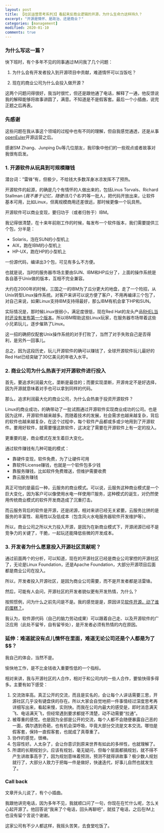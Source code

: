 ```yaml
---
layout: post
title: 【社区运营思考系列3】看起来反商业逻辑的开源，为什么生命力这样持久？
excerpt: "开源是情怀、是政治、还是商业？"
categories: [management]
modified: 2020-01-10
comments: true
---
```


### 为什么写这一篇？

快下班时，有个多年不见的同事通过IM问我了几个问题：

1. 为什么会有开发者投入到开源项目中贡献，难道情怀可以当饭吃？

2. 现在的商业公司为什么会投入做开源？

这两个问题问得很好，我当时很忙，但还是跟他通了电话，解释了一通，他反馈说我的解释能够将故事讲圆了，满意。不知道是不是假客套。最后一个小插曲，说完正题之后再表。


### 先感谢

这些问题在我从事这个领域的过程中也有不同的理解，但自我感觉通透，还是从事[openEuler](openeuler.org)开源运营之后。

感谢SM Zhang、Junping Du等几位朋友，我印象中他们的一些观点或者故事对我很有启发。

### 1. 开源软件从玩具到可规模赚钱

潜台词：”雷锋“有，但极少，不给钱大多数浑身冰凉发挥不了预热。

开源软件的起源，的确是几个有情怀的人做出来的，包括Linus Torvals、Richard Stallman (*我不善于记忆，随便诌几个名字*)等一批人，把代码开放出来，让软件基本可用，比如Linux，但离规模商用还差很远，那时候更像一个玩具熊。

开源软件可以商业变现，要归功于（或者归咎于）IBM。

我记得很清楚，在十来年前刚工作的时候，每发布一个软件版本，我们需要提供三个包，分半是：

- Solaris，泡在SUN的小型机上
- AIX，跑在IBM的小型机上
- HP-UX，跑在HP的小型机上

一份源代码，编译出3个包，可见有多么不方便。

也就是说，当时的服务器市场主要由SUN、IBM和HP瓜分了，上面的操作系统是各自基于Unix做的版本，互相不完全兼容。

大约在2000年的时候，三国之一的IBM为了瓜分更大的地盘，走了一个险招，从Unix转型Linux操作系统。对客户来讲可以说方便了客户，不用再编译三个包了，对自己来说，如果Linux支持IBM支持得最好，那么IBM有机会拿下HP和SUN。

实际情况是，那时候Linux很弱小，满足度很低，现在Red Hat的龙头产品[RHEL当时还没有发布第一个版本](https://en.wikipedia.org/wiki/Red_Hat_Enterprise_Linux#RHEL_2.1)。所以IBM帮助这些Linux玩家，在服务器市场带着这些小兄弟玩儿，逐步催熟了Linux。

这一招的确把仅配套Unix操作系统的对手打败了，当然了对手失败自己是否得利，是另外一回事儿。

总之，因为这段历史，玩儿开源软件的确可以赚钱了，全球开源软件玩儿最好的Red Hat已经突破了30亿美元的年收入水平。

### 2. 商业公司为什么热衷于对开源软件进行投入

首先，要追求利润最大化，垄断是最佳的；而要实现垄断，开源肯定不是好选择，因为开源就意味着对手也可以拿到同样的代码。

那么，追求利润最大化的商业公司，为什么会热衷于投资开源软件？

Linux的商业成功，的确带动了一批试图通过开源软件实现商业成功的公司。也是因为这样，开源软件越来越多。而随着技术的发展，社会需求也越来越复杂，背后的软件也越来越复杂，在这个过程中，每个软件产品都或多或少地用到了开源软件。要用好软件，就需要懂这款软件，这决定了需要在开源软件上有一定的投入。

更重要的是，商业模式在发生着巨大变化。

通过软件赚钱有几种可能的模式：

- 靠硬件变现，软件免费，为了让硬件可用
- 靠软件License赚钱，也就是一个软件包多少钱
- 靠服务赚钱，比如软件免费赠送，但维护需要收费
- 靠云服务赚钱

真正可怕的是最后一种，云服务的商业模式。可以说，云服务这种商业模式是一个巨大变化，因为客户可以像使用水电一样使用IT服务，这种模式的诞生，对仍然使用传统商业模式的软件开发商造成了沉重打击。

而云服务背后的软件是开源，还是闭源，相对来讲已经无关紧要。云服务比拼的是服务的丰富性、易用性以及低成本（包含风火水电服务器软件开发维护等）。

所以，商业公司之所以大力投入开源，是因为在新商业模式下，开源闭源已经不是竞争力的关键了，干脆，一起玩还能降低些微的开发成本。

### 3. 开发者为什么愿意投入开源社区贡献呢？

通过前面两个的分析，可以知道，现在的开源社区已经是商业公司掌控的开源社区了，无论是Linux Foundation，还是Apache Foundation，大部分开源项目后面都是商业公司在投入。

所以，开发者投入开源社区，是因为商业公司需要，而不是开发者都是活雷锋。

然后，可能有人会问，开源社区的开发者貌似更有开发热情，为什么？

按照惯例，问为什么之前先问是不是。我的感觉是是，原因详见[软件开源，动了谁的蛋糕？](/_posts/2019-12-15-open-source-community-operation-1.md)。

我认为，软件源代码（自己的脑力劳动成果）可以跟着自己走、以及开源软件的广泛应用（此处不留爷，自有留爷处），是开发者必须有热情的内在原因。


### 延伸：难道就没有点儿情怀在里面，难道无论公司还是个人都是为了$$？

我自己的体会，当然不是。

愉快地工作，是不比金钱收入重要性低的一个指标。

相对来讲，我与开源社区的人合作，相对于和公司内的一些人合作，要愉快得多得多。主要有如下感受：

1. 交流效率高。真正公开的交流，而且是实名的，会让每个人讲话需要三思，开源社区几乎没有键盘侠的存在。所以大家会自觉地把一件事情经过深度思考再详细写出来，看起来慢，实则快。而我在公司内最大的感受是，即时消息满天飞、电话满天飞，但经常遇到要求都提不清楚，动不动需要“拉通”。
2. 被尊重的感觉。也是因为全部是公开的交流，每个人都不会随便暴露自己恶的一面，偶尔遇到奇葩，也有机会深呼吸，毕竟大部分交流是文本交流。哪怕是假客套，保持一直假客套，也就成了真尊重了。
3. 协作的感觉，很棒。
4. 包容性好。人太杂了，会让你意识到原来世界有如此的多样性，也就理解了。
5. 所谓的长期规划少。应该有规划，毫无疑问，但每个层面都搞规划，就不得不产生讲故事高手了，因为规划意味着预测，预测不就得讲故事？极少数人规划就行了，大部分人致力于把每一件是做好，快速迭代，好事儿自然也就发生了。


### Call back

文章开头儿说了，有个小插曲。

我跟他讲完电话，因为多年不见，我就顺口问了一句，你现在在忙什么呢，怎么关心起开源了。他回答说“我来了个电话，回头再聊吧”，就挂了电话，之后在IM上也没有留个言说个谢谢。

这家公司有不少人都这样，我摇头苦笑，去食堂吃饭了。